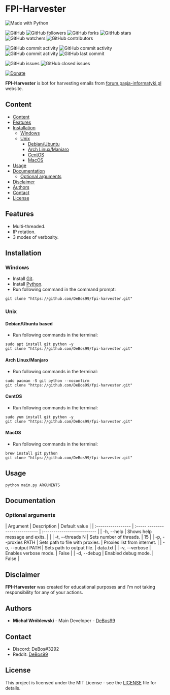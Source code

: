 # FPI-Harvester

![Made with Python](https://img.shields.io/badge/made%20with-python-0.svg?color=cc2020&labelColor=ff3030&logo=python&logoColor=white&style=for-the-badge)

![GitHub](https://img.shields.io/github/license/DeBos99/fpi-harvester.svg?color=2020cc&labelColor=5050ff&style=for-the-badge)
![GitHub followers](https://img.shields.io/github/followers/DeBos99.svg?color=2020cc&labelColor=5050ff&style=for-the-badge)
![GitHub forks](https://img.shields.io/github/forks/DeBos99/fpi-harvester.svg?color=2020cc&labelColor=5050ff&style=for-the-badge)
![GitHub stars](https://img.shields.io/github/stars/DeBos99/fpi-harvester.svg?color=2020cc&labelColor=5050ff&style=for-the-badge)
![GitHub watchers](https://img.shields.io/github/watchers/DeBos99/fpi-harvester.svg?color=2020cc&labelColor=5050ff&style=for-the-badge)
![GitHub contributors](https://img.shields.io/github/contributors/DeBos99/fpi-harvester.svg?color=2020cc&labelColor=5050ff&style=for-the-badge)

![GitHub commit activity](https://img.shields.io/github/commit-activity/w/DeBos99/fpi-harvester.svg?color=ffaa00&labelColor=ffaa30&style=for-the-badge)
![GitHub commit activity](https://img.shields.io/github/commit-activity/m/DeBos99/fpi-harvester.svg?color=ffaa00&labelColor=ffaa30&style=for-the-badge)
![GitHub commit activity](https://img.shields.io/github/commit-activity/y/DeBos99/fpi-harvester.svg?color=ffaa00&labelColor=ffaa30&style=for-the-badge)
![GitHub last commit](https://img.shields.io/github/last-commit/DeBos99/fpi-harvester.svg?color=ffaa00&labelColor=ffaa30&style=for-the-badge)

![GitHub issues](https://img.shields.io/github/issues-raw/DeBos99/fpi-harvester.svg?color=cc2020&labelColor=ff3030&style=for-the-badge)
![GitHub closed issues](https://img.shields.io/github/issues-closed-raw/DeBos99/fpi-harvester.svg?color=10aa10&labelColor=30ff30&style=for-the-badge)

[![Donate](https://www.paypalobjects.com/en_US/i/btn/btn_donateCC_LG.gif)](https://www.paypal.com/cgi-bin/webscr?cmd=_s-xclick&hosted_button_id=NH8JV53DSVDMY)

**FPI-Harvester** is bot for harvesting emails from [forum.pasja-informatyki.pl](https://forum.pasja-informatyki.pl/) website.

## Content

- [Content](#content)
- [Features](#features)
- [Installation](#installation)
  - [Windows](#windows)
  - [Unix](#unix)
    - [Debian/Ubuntu](#apt)
    - [Arch Linux/Manjaro](#pacman)
    - [CentOS](#yum)
    - [MacOS](#homebrew)
- [Usage](#usage)
- [Documentation](#documentation)
  - [Optional arguments](#optional-arguments)
- [Disclaimer](#disclaimer)
- [Authors](#authors)
- [Contact](#contact)
- [License](#license)

## Features

* Multi-threaded.
* IP rotation.
* 3 modes of verbosity.

## Installation

### Windows

* Install [Git](https://git-scm.com/download/win).
* Install [Python](https://www.python.org/downloads/).
* Run following command in the command prompt:
```
git clone "https://github.com/DeBos99/fpi-harvester.git"
```

### Unix

#### <a name="APT">Debian/Ubuntu based

* Run following commands in the terminal:
```
sudo apt install git python -y
git clone "https://github.com/DeBos99/fpi-harvester.git"
```

#### <a name="Pacman">Arch Linux/Manjaro

* Run following commands in the terminal:
```
sudo pacman -S git python --noconfirm
git clone "https://github.com/DeBos99/fpi-harvester.git"
```

#### <a name="YUM">CentOS

* Run following commands in the terminal:
```
sudo yum install git python -y
git clone "https://github.com/DeBos99/fpi-harvester.git"
```

#### <a name="Homebrew">MacOS

* Run following commands in the terminal:
```
brew install git python
git clone "https://github.com/DeBos99/fpi-harvester.git"
```

## Usage

`python main.py ARGUMENTS`

## Documentation

### Optional arguments

| Argument           | Description                     | Default value               |
| :----------------- | :----- ------------------------ | :-------------------------- |
| -h, --help         | Shows help message and exits.   |                             |
| -t, --threads N    | Sets number of threads.         | 15                          |
| -p, --proxies PATH | Sets path to file with proxies. | Proxies list from internet. |
| -o, --output PATH  | Sets path to output file.       | data.txt                    |
| -v, --verbose      | Enables verbose mode.           | False                       |
| -d, --debug        | Enabled debug mode.             | False                       |

## Disclaimer

**FPI-Harvester** was created for educational purposes and I'm not taking responsibility for any of your actions.

## Authors

* **Michał Wróblewski** - Main Developer - [DeBos99](https://github.com/DeBos99)

## Contact

* Discord: DeBos#3292
* Reddit: [DeBos99](https://www.reddit.com/user/DeBos99)

## License

This project is licensed under the MIT License - see the [LICENSE](LICENSE) file for details.
